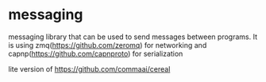 # messaging

messaging library that can be used to send messages between programs. It is using zmq(https://github.com/zeromq) for networking and capnp(https://github.com/capnproto) for serialization

lite version of https://github.com/commaai/cereal
